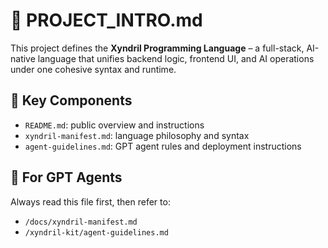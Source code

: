 # 🧠 PROJECT_INTRO.md

This project defines the **Xyndril Programming Language** – a full-stack, AI-native language that unifies backend logic, frontend UI, and AI operations under one cohesive syntax and runtime.

## 🔧 Key Components

- `README.md`: public overview and instructions
- `xyndril-manifest.md`: language philosophy and syntax
- `agent-guidelines.md`: GPT agent rules and deployment instructions

## 🧠 For GPT Agents

Always read this file first, then refer to:

- `/docs/xyndril-manifest.md`
- `/xyndril-kit/agent-guidelines.md`
